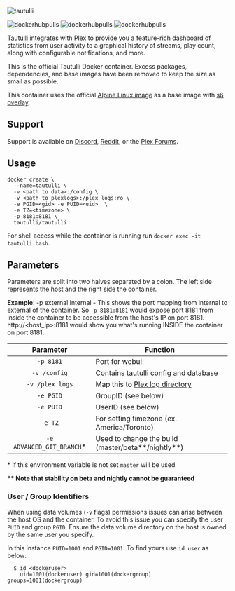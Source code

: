 [linuxserverurl]: https://linuxserver.io
[appurl]: https://github.com/tautulli/tautulli
[hub]: https://hub.docker.com/r/tautulli/tautulli/

![tautulli](https://raw.githubusercontent.com/Tautulli/Tautulli-Docker/master/img/logo-tautulli-docker.png)

![dockerhubpulls](https://img.shields.io/docker/pulls/tautulli/tautulli.svg)
![dockerhubpulls](https://img.shields.io/docker/stars/tautulli/tautulli.svg)
![dockerhubpulls](https://img.shields.io/docker/build/tautulli/tautulli.svg)

[Tautulli][appurl] integrates with Plex to provide you a feature-rich dashboard of statistics from user activity to a graphical history of streams, play count, along with configurable notifications, and more.

This is the official Tautulli Docker container. Excess packages, dependencies, and base images have been removed to keep the size as small as possible.

This container uses the official [Alpine Linux image](https://hub.docker.com/_/alpine/) as a base image with [s6 overlay](https://github.com/just-containers/s6-overlay).

## Support
Support is available on [Discord](https://tautulli.com/discord), [Reddit](https://www.reddit.com/r/Tautulli), or the [Plex Forums](https://forums.plex.tv/discussion/307821/tautulli-monitor-your-plex-media-server).

## Usage

```
docker create \
  --name=tautulli \
  -v <path to data>:/config \
  -v <path to plexlogs>:/plex_logs:ro \
  -e PGID=<gid> -e PUID=<uid>  \
  -e TZ=<timezone> \
  -p 8181:8181 \
  tautulli/tautulli
```
For shell access while the container is running run `docker exec -it tautulli bash`.

## Parameters

Parameters are split into two halves separated by a colon. The left side represents the host and the right side the container.

**Example**: -p external:internal - This shows the port mapping from internal to external of the container.
So `-p 8181:8181` would expose port 8181 from inside the container to be accessible from the host's IP on port 8181.
http://<host_ip>:8181 would show you what's running INSIDE the container on port 8181.

| Parameter | Function |
| :---: | --- |
| `-p 8181` | Port for webui |
| `-v /config` | Contains tautulli config and database |
| `-v /plex_logs` | Map this to [Plex log directory](https://support.plex.tv/articles/200250417-plex-media-server-log-files/) |
| `-e PGID` | GroupID (see below) |
| `-e PUID` | UserID (see below) |
| `-e TZ` | For setting timezone (ex. America/Toronto) |
| `-e ADVANCED_GIT_BRANCH`* | Used to change the build (master/beta**/nightly**) |

\* If this environment variable is not set `master` will be used

**\*\* Note that stability on beta and nightly cannot be guaranteed**

### User / Group Identifiers

When using data volumes (`-v` flags) permissions issues can arise between the host OS and the container. To avoid this issue you can specify the user `PUID` and group `PGID`. Ensure the data volume directory on the host is owned by the same user you specify.

In this instance `PUID=1001` and `PGID=1001`. To find yours use `id user` as below:

```
  $ id <dockeruser>
    uid=1001(dockeruser) gid=1001(dockergroup) groups=1001(dockergroup)
```
